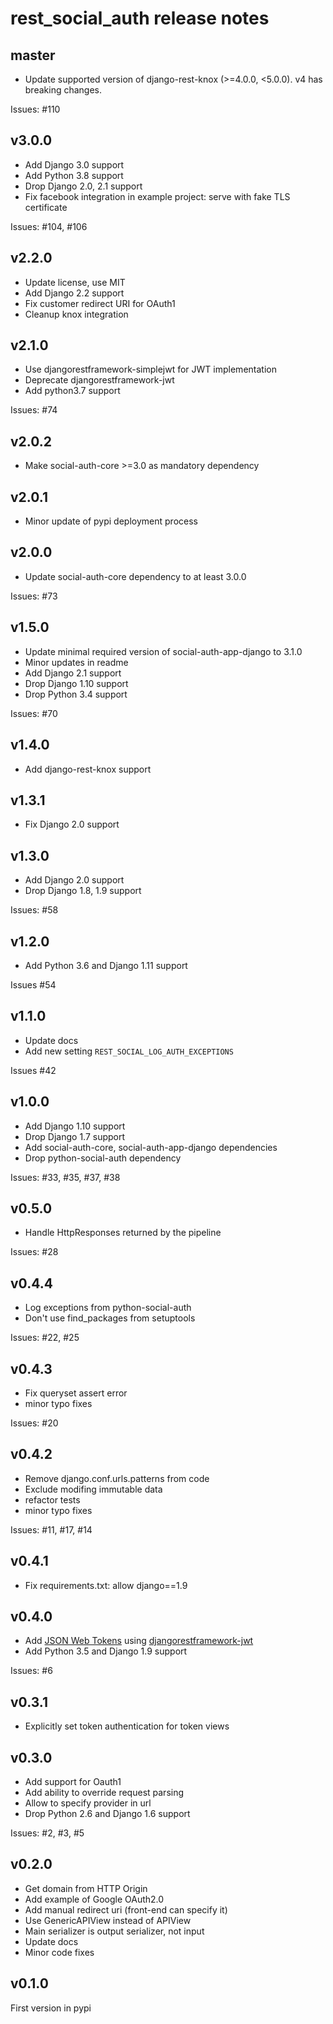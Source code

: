 rest_social_auth release notes
==============================

master
------
- Update supported version of django-rest-knox (>=4.0.0, <5.0.0). v4 has breaking changes.

Issues: #110

v3.0.0
------
- Add Django 3.0 support
- Add Python 3.8 support
- Drop Django 2.0, 2.1 support
- Fix facebook integration in example project: serve with fake TLS certificate

Issues: #104, #106

v2.2.0
------
- Update license, use MIT
- Add Django 2.2 support
- Fix customer redirect URI for OAuth1
- Cleanup knox integration

v2.1.0
------
- Use djangorestframework-simplejwt for JWT implementation
- Deprecate djangorestframework-jwt
- Add python3.7 support

Issues: #74

v2.0.2
------
- Make social-auth-core >=3.0 as mandatory dependency 

v2.0.1
------
- Minor update of pypi deployment process

v2.0.0
------
- Update social-auth-core dependency to at least 3.0.0

Issues: #73

v1.5.0
------
- Update minimal required version of social-auth-app-django to 3.1.0
- Minor updates in readme
- Add Django 2.1 support
- Drop Django 1.10 support
- Drop Python 3.4 support

Issues: #70

v1.4.0
------
- Add django-rest-knox support

v1.3.1
------
- Fix Django 2.0 support

v1.3.0
------
- Add Django 2.0 support
- Drop Django 1.8, 1.9 support

Issues: #58

v1.2.0
------
- Add Python 3.6 and Django 1.11 support

Issues #54

v1.1.0
------
- Update docs
- Add new setting `REST_SOCIAL_LOG_AUTH_EXCEPTIONS`

Issues #42

v1.0.0
------
- Add Django 1.10 support
- Drop Django 1.7 support
- Add social-auth-core, social-auth-app-django dependencies
- Drop python-social-auth dependency

Issues: #33, #35, #37, #38

v0.5.0
------
- Handle HttpResponses returned by the pipeline

Issues: #28

v0.4.4
------
- Log exceptions from python-social-auth
- Don't use find_packages from setuptools

Issues: #22, #25

v0.4.3
------
- Fix queryset assert error
- minor typo fixes

Issues: #20

v0.4.2
------
- Remove django.conf.urls.patterns from code
- Exclude modifing immutable data
- refactor tests
- minor typo fixes

Issues: #11, #17, #14

v0.4.1
------
- Fix requirements.txt: allow django==1.9

v0.4.0
------
- Add [JSON Web Tokens](http://jwt.io/) using [djangorestframework-jwt](https://github.com/GetBlimp/django-rest-framework-jwt)
- Add Python 3.5 and Django 1.9 support

Issues: #6

v0.3.1
------
- Explicitly set token authentication for token views

v0.3.0
------
- Add support for Oauth1
- Add ability to override request parsing
- Allow to specify provider in url
- Drop Python 2.6 and Django 1.6 support

Issues: #2, #3, #5

v0.2.0
------
- Get domain from HTTP Origin
- Add example of Google OAuth2.0
- Add manual redirect uri (front-end can specify it)
- Use GenericAPIView instead of APIView
- Main serializer is output serializer, not input
- Update docs
- Minor code fixes

v0.1.0
------

First version in pypi
